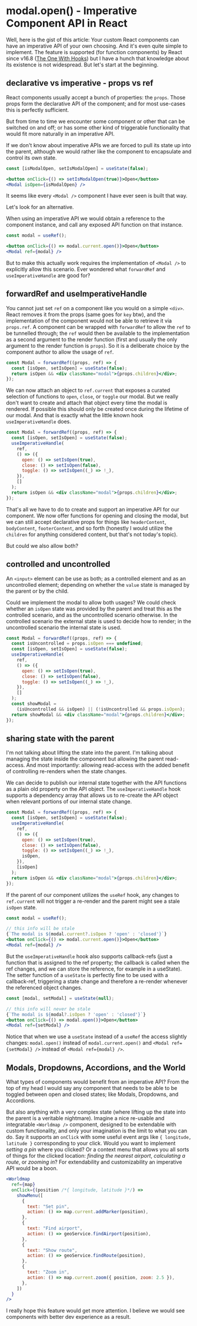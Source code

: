 # modal.open() - Imperative Component API in React

Well, here is the gist of this article:
Your custom React components can have an imperative API of your own choosing. And it's even quite simple to implement.
The feature is supported (for function components) by React since v16.8 ([The One With Hooks](https://reactjs.org/blog/2019/02/06/react-v16.8.0.html)) but I have a hunch that knowledge about its existence is not widespread.
But let's start at the beginning.

## declarative vs imperative - props vs ref

React components usually accept a bunch of properties: the `props`.
Those props form the declarative API of the component; and for most use-cases this is perfectly sufficient.

But from time to time we encounter some component or other that can be switched on and off; or has some other kind of triggerable functionality that would fit more naturally in an imperative API.

If we don't know about imperative APIs we are forced to pull its state up into the parent, although we would rather like the component to encapsulate and control its own state.

```jsx
const [isModalOpen, setIsModalOpen] = useState(false);

<button onClick={() => setIsModalOpen(true)}>Open</button>
<Modal isOpen={isModalOpen} />
```

It seems like every `<Modal />` component I have ever seen is built that way.

Let's look for an alternative.

When using an imperative API we would obtain a reference to the component instance, and call any exposed API function on that instance.

```jsx
const modal = useRef();

<button onClick={() => modal.current.open()}>Open</button>
<Modal ref={modal} />
```

But to make this actually work requires the implementation of `<Modal />` to explicitly allow this scenario.
Ever wondered what `forwardRef` and `useImperativeHandle` are good for?

## forwardRef and useImperativeHandle

You cannot just set `ref` on a component like you would on a simple `<div>`. React removes it from the props (same goes for `key` btw), and the implementation of the component would not be able to retrieve it via `props.ref`.
A component can be wrapped with `forwardRef` to allow the `ref` to be tunnelled through; the `ref` would then be available to the implementation as a second argument to the render function (first and usually the only argument to the render function is `props`). So it is a deliberate choice by the component author to allow the usage of `ref`.

```jsx
const Modal = forwardRef((props, ref) => {
  const [isOpen, setIsOpen] = useState(false);
  return isOpen && <div className="modal">{props.children}</div>;
});
```

We can now attach an object to `ref.current` that exposes a curated selection of functions to `open`, `close`, or `toggle` our modal. But we really don't want to create and attach that object every time the modal is rendered. If possible this should only be created once during the lifetime of our modal. And that is exactly what the little known hook `useImperativeHandle` does.

```jsx
const Modal = forwardRef((props, ref) => {
  const [isOpen, setIsOpen] = useState(false);
  useImperativeHandle(
    ref,
    () => ({
      open: () => setIsOpen(true),
      close: () => setIsOpen(false),
      toggle: () => setIsOpen((_) => !_),
    }),
    []
  );
  return isOpen && <div className="modal">{props.children}</div>;
});
```

That's all we have to do to create and support an imperative API for our component.
We now offer functions for opening and closing the modal, but we can still accept declarative props for things like `headerContent`, `bodyContent`, `footerContent`, and so forth (honestly I would utilize the `children` for anything considered content, but that's not today's topic).

But could we also allow both?

## controlled and uncontrolled

An `<input>` element can be use as both; as a controlled element and as an uncontrolled element; depending on whether the `value` state is managed by the parent or by the child.

Could we implement the modal to allow both usages? We could check whether an `isOpen` state was provided by the parent and treat this as the controlled scenario, and as the uncontrolled scenario otherwise. In the controlled scenario the external state is used to decide how to render; in the uncontrolled scenario the internal state is used.

```jsx
const Modal = forwardRef((props, ref) => {
  const isUncontrolled = props.isOpen === undefined;
  const [isOpen, setIsOpen] = useState(false);
  useImperativeHandle(
    ref,
    () => ({
      open: () => setIsOpen(true),
      close: () => setIsOpen(false),
      toggle: () => setIsOpen((_) => !_),
    }),
    []
  );
  const showModal =
    (isUncontrolled && isOpen) || (!isUncontrolled && props.isOpen);
  return showModal && <div className="modal">{props.children}</div>;
});
```

## sharing state with the parent

I'm not talking about lifting the state into the parent. I'm talking about managing the state inside the component but allowing the parent read-access. And most importantly: allowing read-access with the added benefit of controlling re-renders when the state changes.

We can decide to publish our internal state together with the API functions as a plain old property on the API object.
The `useImperativeHandle` hook supports a dependency array that allows us to re-create the API object when relevant portions of our internal state change.

```jsx
const Modal = forwardRef((props, ref) => {
  const [isOpen, setIsOpen] = useState(false);
  useImperativeHandle(
    ref,
    () => ({
      open: () => setIsOpen(true),
      close: () => setIsOpen(false),
      toggle: () => setIsOpen((_) => !_),
      isOpen,
    }),
    [isOpen]
  );
  return isOpen && <div className="modal">{props.children}</div>;
});
```

If the parent of our component utilizes the `useRef` hook, any changes to `ref.current` will not trigger a re-render and the parent might see a stale `isOpen` state.

```jsx
const modal = useRef();

// this info will be stale
{`The modal is ${modal.current?.isOpen ? 'open' : 'closed'}`}
<button onClick={() => modal.current.open()}>Open</button>
<Modal ref={modal} />
```

But the `useImperativeHandle` hook also supports callback-refs (just a function that is assigned to the ref property; the callback is called when the ref changes, and we can store the reference, for example in a useState). The setter function of a `useState` is perfectly fine to be used with a callback-ref, triggering a state change and therefore a re-render whenever the referenced object changes.

```jsx
const [modal, setModal] = useState(null);

// this info will never be stale
{`The modal is ${modal?.isOpen ? 'open' : 'closed'}`}
<button onClick={() => modal.open()}>Open</button>
<Modal ref={setModal} />
```

Notice that when we use a `useState` instead of a `useRef` the access slightly changes: `modal.open()` instead of `modal.current.open()` and `<Modal ref={setModal} />` instead of `<Modal ref={modal} />`.

## Modals, Dropdowns, Accordions, and the World

What types of components would benefit from an imperative API? From the top of my head I would say any component that needs to be able to be toggled between open and closed states; like Modals, Dropdowns, and Accordions.

But also anything with a very complex state (where lifting up the state into the parent is a veritable nightmare).
Imagine a nice re-usable and integratable `<Worldmap />` component, designed to be extendable with custom functionality, and only your imagination is the limit to what you can do. Say it supports an `onClick` with some useful event args like `{ longitude, latitude }` corresponding to your click. Would you want to implement _setting a pin_ where you clicked? Or a context menu that allows you all sorts of things for the clicked location: _finding the nearest airport_, _calculating a route_, or _zooming in_? For extendability and customizability an imperative API would be a boon.

```jsx
<Worldmap
  ref={map}
  onClick={(position /*{ longitude, latitude }*/) =>
    showMenu([
      {
        text: "Set pin",
        action: () => map.current.addMarker(position),
      },
      {
        text: "Find airport",
        action: () => geoService.findAirport(position),
      },
      {
        text: "Show route",
        action: () => geoService.findRoute(position),
      },
      {
        text: "Zoom in",
        action: () => map.current.zoom({ position, zoom: 2.5 }),
      },
    ])
  }
/>
```

I really hope this feature would get more attention. I believe we would see components with better dev experience as a result.
